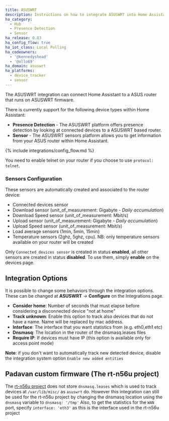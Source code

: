 ```yaml
---
title: ASUSWRT
description: Instructions on how to integrate ASUSWRT into Home Assistant.
ha_category:
  - Hub
  - Presence Detection
  - Sensor
ha_release: 0.83
ha_config_flow: true
ha_iot_class: Local Polling
ha_codeowners:
  - '@kennedyshead'
  - '@ollo69'
ha_domain: asuswrt
ha_platforms:
  - device_tracker
  - sensor
---
```


The ASUSWRT integration can connect Home Assistant to a ASUS router that runs on ASUSWRT firmware.

There is currently support for the following device types within Home Assistant:

- **Presence Detection** - The ASUSWRT platform offers presence detection by looking at connected devices to a ASUSWRT based router.
- **Sensor** - The ASUSWRT sensors platform allows you to get information from your ASUS router within Home Assistant.

{% include integrations/config_flow.md %}

<div class='note warning'>

You need to enable telnet on your router if you choose to use `protocol: telnet`.

</div>

### Sensors Configuration

These sensors are automatically created and associated to the router device:

- Connected devices sensor
- Download sensor (unit_of_measurement: Gigabyte - *Daily accumulation*)
- Download Speed sensor (unit_of_measurement: Mbit/s)
- Upload sensor (unit_of_measurement: Gigabyte - *Daily accumulation*)
- Upload Speed sensor (unit_of_measurement: Mbit/s)
- Load average sensors (1min, 5min, 15min)
- Temperature sensors (2ghz, 5ghz, cpu). NB: only temperature sensors available on your router will be created

Only `Connected devices sensor` is created in status **enabled**, all other sensors are created in status **disabled**. To use them, simply **enable** on the devices page.

## Integration Options

It is possible to change some behaviors through the integration options. These can be changed at **ASUSWRT** -> **Configure** on the Integrations page.

- **Consider home**: Number of seconds that must elapse before considering a disconnected device "not at home"
- **Track unknown**: Enable this option to track also devices that do not have a name. Name will be replaced by mac address.
- **Interface**: The interface that you want statistics from (e.g. eth0,eth1 etc)
- **Dnsmasq**: The location in the router of the dnsmasq.leases files
- **Require IP**: If devices must have IP (this option is available only for access point mode)

**Note**: if you don't want to automatically track new detected device, disable the integration system option `Enable new added entities`

## Padavan custom firmware (The rt-n56u project)

The [rt-n56u project](https://bitbucket.org/padavan/rt-n56u) does not store `dnsmasq.leases` which is used to track devices at `/var/lib/misc/` as `asuswrt` do. However this integration can still be used for the rt-n56u project by changing the dnsmasq location using the `dnsmasq` variable to `dnsmasq: '/tmp'`
Also, to get the statistics for the `WAN` port, specify `interface: 'eth3'` as this is the interface used in the rt-n56u project
